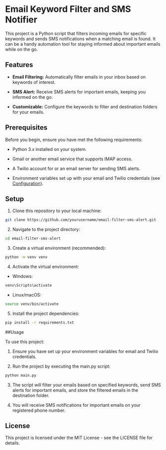 # Email Keyword Filter and SMS Notifier

This project is a Python script that filters incoming emails for specific keywords and sends SMS notifications when a matching email is found. It can be a handy automation tool for staying informed about important emails while on the go.


## Features

- **Email Filtering:** Automatically filter emails in your inbox based on keywords of interest.

- **SMS Alert:** Receive SMS alerts for important emails, keeping you informed on the go.

- **Customizable:** Configure the keywords to filter and destination folders for your emails.


## Prerequisites

Before you begin, ensure you have met the following requirements:

- Python 3.x installed on your system.

- Gmail or another email service that supports IMAP access.

- A Twilio account for or an email server for sending SMS alerts.

- Environment variables set up with your email and Twilio credentials (see [Configuration](#configuration)).


## Setup

1. Clone this repository to your local machine:

```bash
git clone https://github.com/yourusername/email-filter-sms-alert.git
```

2. Navigate to the project directory:

```bash
cd email-filter-sms-alert
```

3. Create a virtual environment (recommended):

```bash
python -m venv venv
```

4. Activate the virtual environment:

- Windows:

```bash
venv\Scripts\activate
```

- Linux/macOS:

```bash
source venv/bin/activate
```

5. Install the project dependencies:

```bash
pip install -r requirements.txt
```


##Usage

To use this project:

1. Ensure you have set up your environment variables for email and Twilio credentials.

2. Run the project by executing the main.py script:

```bash
python main.py
```

3. The script will filter your emails based on specified keywords, send SMS alerts for important emails, and store the filtered emails in the destination folder.

4. You will receive SMS notifications for important emails on your registered phone number.


## License

This project is licensed under the MIT License - see the LICENSE file for details.